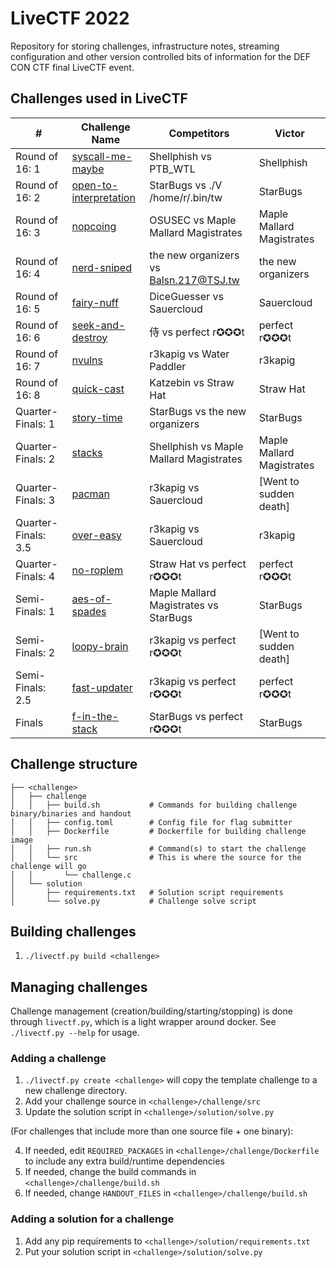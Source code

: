 # LiveCTF 2022

Repository for storing challenges, infrastructure notes, streaming configuration and other version controlled bits of information for the DEF CON CTF final LiveCTF event.

## Challenges used in LiveCTF

| #                   | Challenge Name                                     | Competitors                            | Victor                    |
|---------------------|----------------------------------------------------|----------------------------------------|---------------------------|
| Round of 16: 1      | [syscall-me-maybe](./challenges/syscall-me-maybe)             | Shellphish vs PTB_WTL                  | Shellphish                |
| Round of 16: 2      | [open-to-interpretation](./challenges/open-to-interpretation) | StarBugs vs ./V /home/r/.bin/tw        | StarBugs                  |
| Round of 16: 3      | [nopcoing](./challenges/nopcoing)                             | OSUSEC vs Maple Mallard Magistrates    | Maple Mallard Magistrates |
| Round of 16: 4      | [nerd-sniped](./challenges/nerd-sniped)                       | the new organizers vs Balsn.217@TSJ.tw | the new organizers        |
| Round of 16: 5      | [fairy-nuff](./challenges/fairy-nuff)                         | DiceGuesser vs Sauercloud              | Sauercloud                |
| Round of 16: 6      | [seek-and-destroy](./challenges/seek-and-destroy)             | 侍‎ vs perfect r✪✪✪t                    | perfect r✪✪✪t             |
| Round of 16: 7      | [nvulns](./challenges/nvulns)                                 | r3kapig vs Water Paddler               | r3kapig                   |
| Round of 16: 8      | [quick-cast](./challenges/quick-cast)                         | Katzebin vs Straw Hat                  | Straw Hat                 |
| Quarter-Finals: 1   | [story-time](./challenges/story-time)                         | StarBugs vs the new organizers         | StarBugs                  |
| Quarter-Finals: 2   | [stacks](./challenges/stacks)                                 | Shellphish vs Maple Mallard Magistrates| Maple Mallard Magistrates |
| Quarter-Finals: 3   | [pacman](./challenges/pacman)                                 | r3kapig vs Sauercloud                  | [Went to sudden death]    |
| Quarter-Finals: 3.5 | [over-easy](./challenges/over-easy)                           | r3kapig vs Sauercloud                  | r3kapig                   |
| Quarter-Finals: 4   | [no-roplem](./challenges/no-roplem)                           | Straw Hat vs perfect r✪✪✪t             | perfect r✪✪✪t             |
| Semi-Finals: 1      | [aes-of-spades](./challenges/aes-of-spades)                   | Maple Mallard Magistrates vs StarBugs  | StarBugs                  |
| Semi-Finals: 2      | [loopy-brain](./challenges/loopy-brain)                       | r3kapig vs perfect r✪✪✪t               | [Went to sudden death]    |
| Semi-Finals: 2.5    | [fast-updater](./challenges/fast-updater)                     | r3kapig vs perfect r✪✪✪t               | perfect r✪✪✪t             |
| Finals              | [f-in-the-stack](./challenges/f-in-the-stack)                 | StarBugs vs perfect r✪✪✪t              | StarBugs                  |



## Challenge structure

```
├── <challenge>
│   ├── challenge
│   │   ├── build.sh           # Commands for building challenge binary/binaries and handout
│   │   ├── config.toml        # Config file for flag submitter
│   │   ├── Dockerfile         # Dockerfile for building challenge image
│   │   ├── run.sh             # Command(s) to start the challenge
│   │   └── src                # This is where the source for the challenge will go
│   │       └── challenge.c
│   └── solution
│       ├── requirements.txt   # Solution script requirements
│       └── solve.py           # Challenge solve script
```

## Building challenges
1. `./livectf.py build <challenge>`

## Managing challenges
Challenge management (creation/building/starting/stopping) is done through `livectf.py`, which is a light wrapper around docker. See `./livectf.py --help` for usage.

### Adding a challenge
1. `./livectf.py create <challenge>` will copy the template challenge to a new challenge directory.
2. Add your challenge source in `<challenge>/challenge/src`
3. Update the solution script in `<challenge>/solution/solve.py`

(For challenges that include more than one source file + one binary):

4. If needed, edit `REQUIRED_PACKAGES` in `<challenge>/challenge/Dockerfile` to include any extra build/runtime dependencies
5. If needed, change the build commands in `<challenge>/challenge/build.sh`
6. If needed, change `HANDOUT_FILES` in `<challenge>/challenge/build.sh`


### Adding a solution for a challenge
1. Add any pip requirements to `<challenge>/solution/requirements.txt`
2. Put your solution script in `<challenge>/solution/solve.py`

